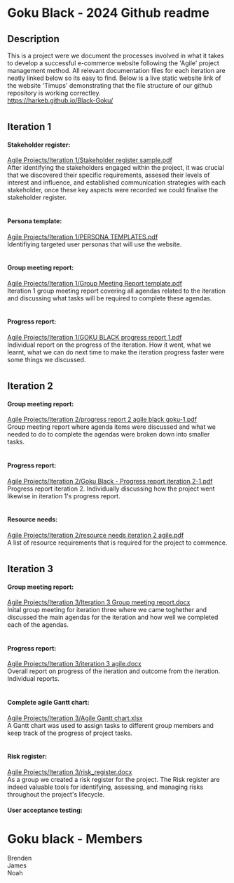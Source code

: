 # Goku Black - 2024 Github readme

## Description
This is a project were we document the processes involved in what it takes to develop a successful e-commerce website following the 'Agile' project management method. All relevant documentation 
files for each iteration are neatly linked below so its easy to find. Below is a live static website link of the website 'Timups' demonstrating that the file structure of our github repository is working correctley.<br />
https://harkeb.github.io/Black-Goku/
#

## Iteration 1
#### Stakeholder register:
[Agile Projects/Iteration 1/Stakeholder register sample.pdf](https://github.com/HARKEB/Black-Goku/blob/main/Agile%20Projects/Iteration%201/Stakeholder%20register%20sample.pdf)<br />
After identifying the stakeholders engaged within the project, it was crucial that we discovered their specific requirements, assesed their levels of interest and influence, and established communication strategies with each stakeholder, once these key aspects were recorded we could finalise the stakeholder register.<br /><br />
#### Persona template:
[Agile Projects/Iteration 1/PERSONA TEMPLATES.pdf](https://github.com/HARKEB/Black-Goku/blob/main/Agile%20Projects/Iteration%201/PERSONA%20TEMPLATES.pdf)<br />
Identifiying targeted user personas that will use the website.<br /><br />
#### Group meeting report:
[Agile Projects/Iteration 1/Group Meeting Report template.pdf](https://github.com/HARKEB/Black-Goku/blob/main/Agile%20Projects/Iteration%201/Group%20Meeting%20Report%20template.pdf)<br />
Iteration 1 group meeting report covering all agendas related to the iteration and discussing what tasks will be required to complete these agendas.<br /><br />
#### Progress report:
[Agile Projects/Iteration 1/GOKU BLACK progress report 1.pdf](https://github.com/HARKEB/Black-Goku/blob/main/Agile%20Projects/Iteration%201/GOKU%20BLACK%20progress%20report%201.pdf)<br />
Individual report on the progress of the iteration. How it went, what we learnt, what we can do next time to make the iteration progress faster were some things we discussed.
#
## Iteration 2
#### Group meeting report:
[Agile Projects/Iteration 2/progress report 2 agile black goku-1.pdf](https://github.com/HARKEB/Black-Goku/blob/main/Agile%20Projects/Iteration%202/progress%20report%202%20agile%20black%20goku-1.pdf)<br />
Group meeting report where agenda items were discussed and what we needed to do to complete the agendas were broken down into smaller tasks.<br /><br />
#### Progress report:
[Agile Projects/Iteration 2/Goku Black - Progress report iteration 2-1.pdf](https://github.com/HARKEB/Black-Goku/blob/main/Agile%20Projects/Iteration%202/Goku%20Black%20-%20Progress%20report%20iteration%202-1.pdf)<br />
Progress report iteration 2. Individually discussing how the project went likewise in iteration 1's progress report.<br /><br />
#### Resource needs:
[Agile Projects/Iteration 2/resource needs iteration 2 agile.pdf](https://github.com/HARKEB/Black-Goku/blob/main/Agile%20Projects/Iteration%202/resource%20needs%20iteration%202%20agile.pdf)<br />
A list of resource requirements that is required for the project to commence.
#
## Iteration 3
#### Group meeting report:
[Agile Projects/Iteration 3/Iteration 3 Group meeting report.docx](https://github.com/HARKEB/Black-Goku/blob/main/Agile%20Projects/Iteration%203/Iteration%203%20Group%20meeting%20report.docx)<br />
Inital group meeting for iteration three where we came toghether and discussed the main agendas for the iteration and how well we completed each of the agendas.<br /><br />
#### Progress report:
[Agile Projects/Iteration 3/iteration 3 agile.docx](https://github.com/HARKEB/Black-Goku/blob/main/Agile%20Projects/Iteration%203/iteration%203%20agile.docx)<br />
Overall report on progress of the iteration and outcome from the iteration. Individual reports. <br /><br />
#### Complete agile Gantt chart:
[Agile Projects/Iteration 3/Agile Gantt chart.xlsx](https://github.com/HARKEB/Black-Goku/blob/main/Agile%20Projects/Iteration%203/Agile%20Gantt%20chart.xlsx)<br />
A Gantt chart was used to assign tasks to different group members and keep track of the progress of project tasks.<br /><br />
#### Risk register:
[Agile Projects/Iteration 3/risk_register.docx](https://github.com/HARKEB/Black-Goku/blob/main/Agile%20Projects/Iteration%203/risk_register.docx)<br />
As a group we created a risk register for the project. The Risk register are indeed valuable tools for identifying, assessing, and managing risks throughout the project's lifecycle.
#### User acceptance testing:



# Goku black - Members
Brenden<br />
James<br />
Noah<br />
